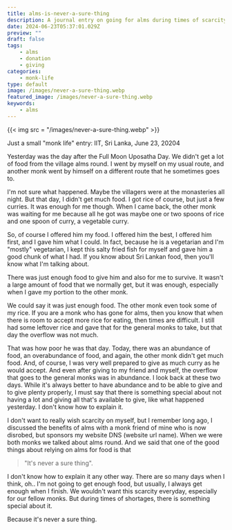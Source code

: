 ```yaml
---
title: alms-is-never-a-sure-thing
description: A journal entry on going for alms during times of scarcity and abundance.
date: 2024-06-23T05:37:01.029Z
preview: ""
draft: false
tags:
    - alms
    - donation
    - giving
categories:
    - monk-life
type: default
image: /images/never-a-sure-thing.webp
featured_image: /images/never-a-sure-thing.webp
keywords:
    - alms
---
```

{{< img src = "/images/never-a-sure-thing.webp" >}}

Just a small "monk life" entry:  IIT, Sri Lanka,  June 23, 20204

Yesterday was the day after the Full Moon Uposatha Day. We didn't get a lot of food from the village alms round. I went by myself on my usual route, and another monk went by himself on a different route that he sometimes goes to.

I'm not sure what happened.  Maybe the villagers were at the monasteries all night.  But that day, I didn't get much food. I got rice of course, but just a few curries.  It was enough for me though.   When I came back, the other monk was waiting for me because all he got was maybe one or two spoons of rice and one spoon of curry, a vegetable curry.

So, of course I offered him my food. I offered him the best, I offered him first, and I gave him what I could. In fact, because he is a vegetarian and I'm "mostly" vegetarian, I kept this salty fried fish for myself and gave him a good chunk of what I had. If you know about Sri Lankan food, then you'll know what I'm talking about.

There was just enough food to give him and also for me to survive. It wasn't a large amount of food that we normally get, but it was enough, especially when I gave my portion to the other monk.

We could say it was just enough food.  The other monk even took some of my rice.  If you are a monk who has gone for alms, then you know that when there is room to accept more rice for eating, then times are difficult.  I still had some leftover rice and gave that for the general monks to take, but that day the overflow was not much. 

That was how poor he was that day. Today, there was an abundance of food, an overabundance of food, and again, the other monk didn't get much food. And, of course, I was very well prepared to give as much curry as he would accept.
And even after giving to my friend and myself, the overflow that goes to the general monks was in abundance. 
I look back at these two days.
While it's always better to have abundance and to be able to give and to give plenty properly, I must say that there is something special about not having a lot and giving all that's available to give, like what happened yesterday. I don't know how to explain it.

I don't want to really wish scarcity on myself, but I remember long ago, I discussed the benefits of alms with a monk friend of mine who is now disrobed, but sponsors my website DNS (website url name).  When we were both monks we talked about alms round. And we said that one of the good things about relying on alms for food is that 

> "It's never a sure thing". 

I don't know how to explain it any other way.  There are so many days when I think, oh.. I'm not going to get enough food, but usually, I always get enough when I finish.  We wouldn't want this scarcity everyday, especially for our fellow monks.  But during times of shortages, there is something special about it.

Because it's never a sure thing.

